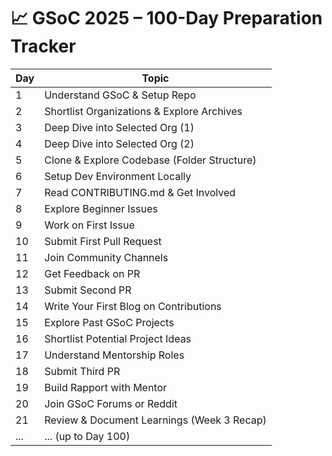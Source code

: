 # 📈 GSoC 2025 – 100-Day Preparation Tracker

| Day | Topic                                       |
| --- | ------------------------------------------- |
| 1   | Understand GSoC & Setup Repo                |
| 2   | Shortlist Organizations & Explore Archives  |
| 3   | Deep Dive into Selected Org (1)             |
| 4   | Deep Dive into Selected Org (2)             |
| 5   | Clone & Explore Codebase (Folder Structure) |
| 6   | Setup Dev Environment Locally               |
| 7   | Read CONTRIBUTING.md & Get Involved         |
| 8   | Explore Beginner Issues                     |
| 9   | Work on First Issue                         |
| 10  | Submit First Pull Request                   |
| 11  | Join Community Channels                     |
| 12  | Get Feedback on PR                          |
| 13  | Submit Second PR                            |
| 14  | Write Your First Blog on Contributions      |
| 15  | Explore Past GSoC Projects                  |
| 16  | Shortlist Potential Project Ideas           |
| 17  | Understand Mentorship Roles                 |
| 18  | Submit Third PR                             |
| 19  | Build Rapport with Mentor                   |
| 20  | Join GSoC Forums or Reddit                  |
| 21  | Review & Document Learnings (Week 3 Recap)  |
| ... | ... (up to Day 100)                         |
